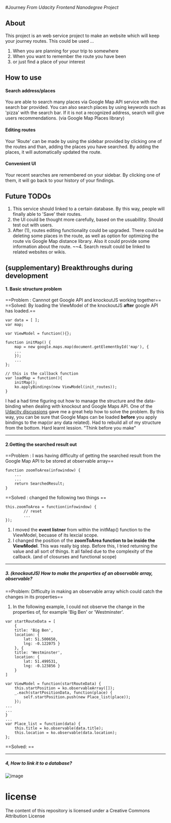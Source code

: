 #Journey
*From Udacity Frontend Nanodegree Project*

## About
This project is an web service project  to make an website which will keep your journey routes.
This could be used ...
1. When you are planning for your trip to somewhere
2. When you want to remember the route you have been
3. or just find a place of your interest

## How to use

#### Search address/places
You are able to search many places via Google Map API service with the search bar provided.
You can also search places by using keywords such as 'pizza'  with the search bar.
If it is not a recognized address, search will give users recommendations. (via Google Map Places library)

#### Editing routes
Your 'Route' can be made by using the sidebar provided by clicking one of the routes and than, adding the places you have searched. By adding the places, it will automatically updated the route.

#### Convenient UI
Your recent searches are remembered on your sidebar. By clicking one of them, it will go back to your history of your findings.

## Future TODOs
1. This service should  linked to a certain database. By this way, people will finally able to 'Save' their routes.
2. the UI could be thought more carefully, based on the usuabillity. Should test out with users.
3. After (1), routes editing functionality could be upgraded. There could be deleting some places in the route, as well as option for optimizing the route vis Google Map distance library. Also it could provide some information about the route.
~~4. Search result could be linked to related websites or wikis.

## (supplementary) Breakthroughs during development

#### 1. Basic structure problem
==Problem : Cannnot get Google API and knockoutJS working together==
==Solved: By loading the ViewModel of the knockoutJS **after** google API has loaded.==
```
var data = [ ];
var map;

var ViewModel = function(){};

function initMap() {
	map = new google.maps.map(document.getElementbyId('map'), {
    ...
    });
    ...
};

// this is the callback function
var loadMap = function(){
	initMap();
    ko.applyBindings(new ViewModel(init_routes));
}
```

I had a had time figuring out how to manage the structure and the data-binding when dealing with knockout and Google Maps API. One of the [Udacity discussions](https://discussions.udacity.com/t/fighting-a-knockout-vs-google-maps-brick-wall/164367/4) gave me a great help how to solve the problem.
By this way, you can be sure that Google Maps can be loaded **before** you apply bindings to the map(or any data related).
Had to rebuild all of my structure from the bottom. Hard learnt lession. "Think before you make"

___


#### 2.Getting the searched result out
==Problem : I was having difficulty of getting the searched result from the Google Map API to be stored at observable array== 
```
function zoomToArea(infowindow) {
	...
    ...
    return SearchedResult;
}
```
==Solved : changed the following two things == 
```
this.zoomToArea = function(infowindow) {
		// reset
        ...
});
```
1. I moved the **event listner** from within the initMap() function to the ViewModel, becuase of its lexcial scope.
2. I changed the position of the **zoomToArea function to be inside the ViewModel**. This was really big step. Before this, I tried returning the value and all sort of things. It all failed due to the complexity of the callback. (and of closurses and functional scope)

___


##### 3. (knockoutJS) How to make the properties of an observable array, observable?

==Problem: Difficulty in making an observable array which could catch the changes in its properties==

1. In the following example, I could not observe the change in the properties of, for example 'Big Ben' or 'Westminster'.

```
var startRouteData = [
	{
    title: 'Big Ben',
    location: {
        lat: 51.500650,
        lng: -0.122075 }
	}, {
    title: 'Westminster',
    location: {
        lat: 51.499531,
        lng: -0.123856 }
	}
]
```
```
var ViewModel = function(startRouteData) {
	this.startPosition = ko.observableArray([]);
    _.each(startPositionData, function(place) {
        self.startPosition.push(new Place_list(place));
    });
...
...
}
...
var Place_list = function(data) {
    this.title = ko.observable(data.title);
    this.location = ko.observable(data.location);
};
```
==Solved: ==


___

##### 4, How to link it to a database?
![image](http://storymessinger.github.io/Journey/Image002.png)















# license
The content of this repository is licensed under a Creative Commons Attribution License